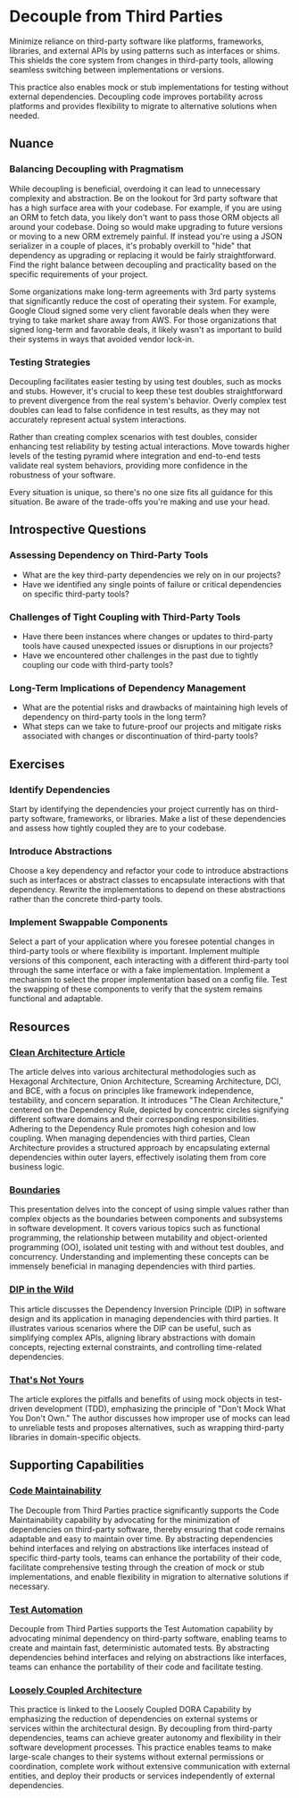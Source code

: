 # Decouple from Third Parties

Minimize reliance on third-party software like platforms, frameworks, libraries, and external APIs by using patterns such as interfaces or shims. This shields the core system from changes in third-party tools, allowing seamless switching between implementations or versions.

This practice also enables mock or stub implementations for testing without external dependencies. Decoupling code improves portability across platforms and provides flexibility to migrate to alternative solutions when needed.

## Nuance

### Balancing Decoupling with Pragmatism

While decoupling is beneficial, overdoing it can lead to unnecessary complexity and abstraction. Be on the lookout for 3rd party software that has a high surface area with your codebase. For example, if you are using an ORM to fetch data, you likely don't want to pass those ORM objects all around your codebase. Doing so would make upgrading to future versions or moving to a new ORM extremely painful. If instead you're using a JSON serializer in a couple of places, it's probably overkill to "hide" that dependency as upgrading or replacing it would be fairly straightforward. Find the right balance between decoupling and practicality based on the specific requirements of your project.

Some organizations make long-term agreements with 3rd party systems that significantly reduce the cost of operating their system. For example, Google Cloud signed some very client favorable deals when they were trying to take market share away from AWS. For those organizations that signed long-term and favorable deals, it likely wasn't as important to build their systems in ways that avoided vendor lock-in.

### Testing Strategies

Decoupling facilitates easier testing by using test doubles, such as mocks and stubs. However, it's crucial to keep these test doubles straightforward to prevent divergence from the real system's behavior. Overly complex test doubles can lead to false confidence in test results, as they may not accurately represent actual system interactions.

Rather than creating complex scenarios with test doubles, consider enhancing test reliability by testing actual interactions. Move towards higher levels of the testing pyramid where integration and end-to-end tests validate real system behaviors, providing more confidence in the robustness of your software.

Every situation is unique, so there's no one size fits all guidance for this situation. Be aware of the trade-offs you're making and use your head.

## Introspective Questions

### Assessing Dependency on Third-Party Tools

* What are the key third-party dependencies we rely on in our projects?
* Have we identified any single points of failure or critical dependencies on specific third-party tools?

### Challenges of Tight Coupling with Third-Party Tools

* Have there been instances where changes or updates to third-party tools have caused unexpected issues or disruptions in our projects?
* Have we encountered other challenges in the past due to tightly coupling our code with third-party tools?

### Long-Term Implications of Dependency Management

* What are the potential risks and drawbacks of maintaining high levels of dependency on third-party tools in the long term?
* What steps can we take to future-proof our projects and mitigate risks associated with changes or discontinuation of third-party tools?


## Exercises

### Identify Dependencies

Start by identifying the dependencies your project currently has on third-party software, frameworks, or libraries. Make a list of these dependencies and assess how tightly coupled they are to your codebase.

### Introduce Abstractions

Choose a key dependency and refactor your code to introduce abstractions such as interfaces or abstract classes to encapsulate interactions with that dependency.
Rewrite the implementations to depend on these abstractions rather than the concrete third-party tools.

### Implement Swappable Components

Select a part of your application where you foresee potential changes in third-party tools or where flexibility is important.
Implement multiple versions of this component, each interacting with a different third-party tool through the same interface or with a fake implementation.
Implement a mechanism to select the proper implementation based on a config file.
Test the swapping of these components to verify that the system remains functional and adaptable.

## Resources

### [Clean Architecture Article](https://blog.cleancoder.com/uncle-bob/2012/08/13/the-clean-architecture.html)

The article delves into various architectural methodologies such as Hexagonal Architecture, Onion Architecture, Screaming Architecture, DCI, and BCE, with a focus on principles like framework independence, testability, and concern separation.
It introduces "The Clean Architecture," centered on the Dependency Rule, depicted by concentric circles signifying different software domains and their corresponding responsibilities.
Adhering to the Dependency Rule promotes high cohesion and low coupling. When managing dependencies with third parties, Clean Architecture provides a structured approach by encapsulating external dependencies within outer layers, effectively isolating them from core business logic.

### [Boundaries](https://www.destroyallsoftware.com/talks/boundaries)

This presentation delves into the concept of using simple values rather than complex objects as the boundaries between components and subsystems in software development. It covers various topics such as functional programming, the relationship between mutability and object-oriented programming (OO), isolated unit testing with and without test doubles, and concurrency. Understanding and implementing these concepts can be immensely beneficial in managing dependencies with third parties.

### [DIP in the Wild](https://chat.openai.com/c/af4d0747-78f9-47b5-97f4-1f81f63dcd0a)

This article discusses the Dependency Inversion Principle (DIP) in software design and its application in managing dependencies with third parties. It illustrates various scenarios where the DIP can be useful, such as simplifying complex APIs, aligning library abstractions with domain concepts, rejecting external constraints, and controlling time-related dependencies.

### [That's Not Yours](https://8thlight.com/insights/thats-not-yours)

The article explores the pitfalls and benefits of using mock objects in test-driven development (TDD), emphasizing the principle of "Don't Mock What You Don't Own."
The author discusses how improper use of mocks can lead to unreliable tests and proposes alternatives, such as wrapping third-party libraries in domain-specific objects.

## Supporting Capabilities

### [Code Maintainability](capabilities/tech/code-maintainability.md)

The Decouple from Third Parties practice significantly supports the Code Maintainability capability by advocating for the minimization of dependencies on third-party software, thereby ensuring that code remains adaptable and easy to maintain over time. By abstracting dependencies behind interfaces and relying on abstractions like interfaces instead of specific third-party tools, teams can enhance the portability of their code, facilitate comprehensive testing through the creation of mock or stub implementations, and enable flexibility in migration to alternative solutions if necessary.

### [Test Automation](https://dora.dev/devops-capabilities/technical/test-automation/)

Decouple from Third Parties supports the Test Automation capability by advocating minimal dependency on third-party software,
enabling teams to create and maintain fast, deterministic automated tests.
By abstracting dependencies behind interfaces and relying on abstractions like interfaces, teams can enhance the portability of their code and facilitate testing.

### [Loosely Coupled Architecture](https://dora.dev/devops-capabilities/process/loosely-coupled-architecture/)

This practice is linked to the Loosely Coupled DORA Capability by emphasizing the reduction of dependencies on external systems or services within the architectural design.
By decoupling from third-party dependencies, teams can achieve greater autonomy and flexibility in their software development processes.
This practice enables teams to make large-scale changes to their systems without external permissions or coordination, complete work without extensive communication with external entities, and deploy their products or services independently of external dependencies.

